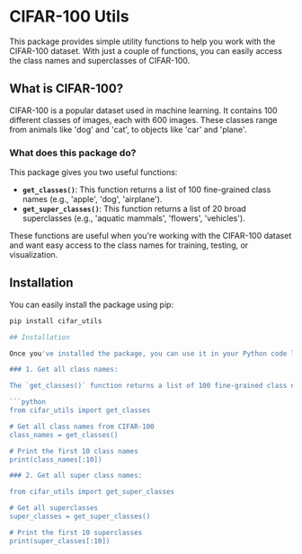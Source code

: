 # CIFAR-100 Utils

This package provides simple utility functions to help you work with the CIFAR-100 dataset. With just a couple of functions, you can easily access the class names and superclasses of CIFAR-100.

## What is CIFAR-100?

CIFAR-100 is a popular dataset used in machine learning. It contains 100 different classes of images, each with 600 images. These classes range from animals like 'dog' and 'cat', to objects like 'car' and 'plane'.

### What does this package do?

This package gives you two useful functions:

- **`get_classes()`**: This function returns a list of 100 fine-grained class names (e.g., 'apple', 'dog', 'airplane').
- **`get_super_classes()`**: This function returns a list of 20 broad superclasses (e.g., 'aquatic mammals', 'flowers', 'vehicles').

These functions are useful when you're working with the CIFAR-100 dataset and want easy access to the class names for training, testing, or visualization.

## Installation

You can easily install the package using pip:

```bash
pip install cifar_utils

## Installation

Once you've installed the package, you can use it in your Python code like this:

### 1. Get all class names:

The `get_classes()` function returns a list of 100 fine-grained class names from the CIFAR-100 dataset.

```python
from cifar_utils import get_classes

# Get all class names from CIFAR-100
class_names = get_classes()

# Print the first 10 class names
print(class_names[:10])  

### 2. Get all super class names:

from cifar_utils import get_super_classes

# Get all superclasses
super_classes = get_super_classes()

# Print the first 10 superclasses
print(super_classes[:10])
